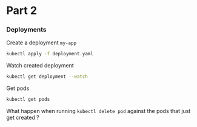 Part 2
===================

### Deployments

Create a deployment `my-app`
```bash
kubectl apply -f deployment.yaml
```

Watch created deployment
```bash
kubectl get deployment --watch
```

Get pods
```bash
kubectl get pods
```

What happen when running `kubectl delete pod` against the pods that just get created ?

